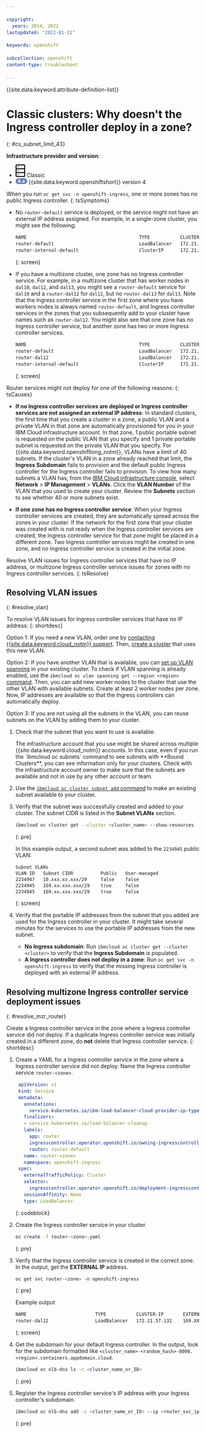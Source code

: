 ```yaml
---

copyright:
  years: 2014, 2022
lastupdated: "2022-01-11"

keywords: openshift

subcollection: openshift
content-type: troubleshoot

---
```


{{site.data.keyword.attribute-definition-list}}

# Classic clusters: Why doesn't the Ingress controller deploy in a zone?
{: #cs_subnet_limit_43}

**Infrastructure provider and version**:
* ![Classic infrastructure provider icon.](images/icon-classic-2.svg) Classic
* <img src="images/icon-version-43.png" alt="Version 4 icon" width="30" style="width:30px; border-style: none"/> {{site.data.keyword.openshiftshort}} version 4


When you run `oc get svc -n openshift-ingress`, one or more zones has no public Ingress controller.
{: tsSymptoms}

* No `router-default` service is deployed, or the service might not have an external IP address assigned. For example, in a single-zone cluster, you might see the following:
    ```sh
    NAME                                         TYPE           CLUSTER-IP      EXTERNAL-IP    PORT(S)                      AGE
    router-default                               LoadBalancer   172.21.47.119   <none>         80:32637/TCP,443:31719/TCP   26m
    router-internal-default                      ClusterIP      172.21.51.30    <none>         80/TCP,443/TCP,1936/TCP      26m
    ```
    {: screen}

* If you have a multizone cluster, one zone has no Ingress controller service. For example, in a multizone cluster that has worker nodes in `dal10`, `dal12`, and `dal13`, you might see a `router-default` service for `dal10` and a `router-dal12` for `dal12`, but no `router-dal13` for `dal13`. Note that the Ingress controller service in the first zone where you have workers nodes is always named `router-default`, and Ingress controller services in the zones that you subsequently add to your cluster have names such as `router-dal12`. You might also see that one zone has no Ingress controller service, but another zone has two or more Ingress controller services.
    ```sh
    NAME                                         TYPE           CLUSTER-IP      EXTERNAL-IP    PORT(S)                      AGE
    router-default                               LoadBalancer   172.21.47.119   169.XX.XX.XX   80:32637/TCP,443:31719/TCP   26m
    router-dal12                                 LoadBalancer   172.21.47.119   169.XX.XX.XX   80:32637/TCP,443:31719/TCP   26m
    router-internal-default                      ClusterIP      172.21.51.30    <none>         80/TCP,443/TCP,1936/TCP      26m
    ```
    {: screen}


Router services might not deploy for one of the following reasons:
{: tsCauses}

* **If no Ingress controller services are deployed or Ingress controller services are not assigned an external IP address**: In standard clusters, the first time that you create a cluster in a zone, a public VLAN and a private VLAN in that zone are automatically provisioned for you in your IBM Cloud infrastructure account. In that zone, 1 public portable subnet is requested on the public VLAN that you specify and 1 private portable subnet is requested on the private VLAN that you specify. For {{site.data.keyword.openshiftlong_notm}}, VLANs have a limit of 40 subnets. If the cluster's VLAN in a zone already reached that limit, the **Ingress Subdomain** fails to provision and the default public Ingress controller for the Ingress controller fails to provision. To view how many subnets a VLAN has, from the [IBM Cloud infrastructure console](https://cloud.ibm.com/classic?), select **Network** > **IP Management** > **VLANs**. Click the **VLAN Number** of the VLAN that you used to create your cluster. Review the **Subnets** section to see whether 40 or more subnets exist.

* **If one zone has no Ingress controller service**: When your Ingress controller services are created, they are automatically spread across the zones in your cluster. If the network for the first zone that your cluster was created with is not ready when the Ingress controller services are created, the Ingress controller service for that zone might be placed in a different zone. Two Ingress controller services might be created in one zone, and no Ingress controller service is created in the initial zone.

Resolve VLAN issues for Ingress controller services that have no IP address, or multizone Ingress controller service issues for zones with no Ingress controller services.
{: tsResolve}


## Resolving VLAN issues
{: #resolve_vlan}

To resolve VLAN issues for Ingress controller services that have no IP address:
{: shortdesc}

Option 1: If you need a new VLAN, order one by [contacting {{site.data.keyword.cloud_notm}} support](/docs/vlans?topic=vlans-ordering-premium-vlans#ordering-premium-vlans). Then, [create a cluster](/docs/openshift?topic=openshift-kubernetes-service-cli#cs_cluster_create) that uses this new VLAN.

Option 2: If you have another VLAN that is available, you can [set up VLAN spanning](/docs/vlans?topic=vlans-vlan-spanning#vlan-spanning) in your existing cluster. To check if VLAN spanning is already enabled, use the `ibmcloud oc vlan spanning get --region <region>` [command](/docs/openshift?topic=openshift-kubernetes-service-cli#cs_vlan_spanning_get). Then, you can add new worker nodes to the cluster that use the other VLAN with available subnets. Create at least 2 worker nodes per zone. Now, IP addresses are available so that the Ingress controllers can automatically deploy.

Option 3: If you are not using all the subnets in the VLAN, you can reuse subnets on the VLAN by adding them to your cluster.
1. Check that the subnet that you want to use is available.
    <p class="note">The infrastructure account that you use might be shared across multiple {{site.data.keyword.cloud_notm}} accounts. In this case, even if you run the `ibmcloud oc subnets` command to see subnets with **Bound Clusters**, you can see information only for your clusters. Check with the infrastructure account owner to make sure that the subnets are available and not in use by any other account or team.</p>

2. Use the [`ibmcloud oc cluster subnet add` command](/docs/openshift?topic=openshift-kubernetes-service-cli#cs_cluster_subnet_add) to make an existing subnet available to your cluster.

3. Verify that the subnet was successfully created and added to your cluster. The subnet CIDR is listed in the **Subnet VLANs** section.
    ```sh
    ibmcloud oc cluster get --cluster <cluster_name> --show-resources
    ```
    {: pre}

    In this example output, a second subnet was added to the `2234945` public VLAN:
    ```
    Subnet VLANs
    VLAN ID   Subnet CIDR          Public   User-managed
    2234947   10.xxx.xx.xxx/29     false    false
    2234945   169.xx.xxx.xxx/29    true     false
    2234945   169.xx.xxx.xxx/29    true     false
    ```
    {: screen}

4. Verify that the portable IP addresses from the subnet that you added are used for the Ingress controller in your cluster. It might take several minutes for the services to use the portable IP addresses from the new subnet.
    * **No Ingress subdomain**: Run `ibmcloud oc cluster get --cluster <cluster>` to verify that the **Ingress Subdomain** is populated.
    * **A Ingress controller does not deploy in a zone**: Run `oc get svc -n openshift-ingress` to verify that the missing Ingress controller is deployed with an external IP address.


## Resolving multizone Ingress controller service deployment issues
{: #resolve_mzr_router}

Create a Ingress controller service in the zone where a Ingress controller service did not deploy. If a duplicate Ingress controller service was initially created in a different zone, do **not** delete that Ingress controller service.
{: shortdesc}

1. Create a YAML for a Ingress controller service in the zone where a Ingress controller service did not deploy. Name the Ingress controller service `router-<zone>`.
    ```yaml
     apiVersion: v1
     kind: Service
     metadata:
       annotations:
         service.kubernetes.io/ibm-load-balancer-cloud-provider-ip-type: public
       finalizers:
       - service.kubernetes.io/load-balancer-cleanup
       labels:
         app: router
         ingresscontroller.operator.openshift.io/owning-ingresscontroller: default
         router: router-default
       name: router-<zone>
       namespace: openshift-ingress
     spec:
       externalTrafficPolicy: Cluster
       selector:
         ingresscontroller.operator.openshift.io/deployment-ingresscontroller: default
       sessionAffinity: None
       type: LoadBalancer
    ```
    {: codeblock}

2. Create the Ingress controller service in your cluster.
    ```sh
    oc create -f router-<zone>.yaml
    ```
    {: pre}

3. Verify that the Ingress controller service is created in the correct zone. In the output, get the **EXTERNAL IP** address.
    ```sh
    oc get svc router-<zone> -n openshift-ingress
    ```
    {: pre}

    Example output

    ```sh
    NAME                         TYPE           CLUSTER-IP       EXTERNAL-IP     PORT(S)                      AGE
    router-dal12                 LoadBalancer   172.21.57.132    169.XX.XX.XX    80/TCP,443/TCP,1940/TCP      3m
    ```
    {: screen}

4. Get the subdomain for your default Ingress controller. In the output, look for the subdomain formatted like `<cluster_name>-<random_hash>-0000.<region>.containers.appdomain.cloud`.
    ```sh
    ibmcloud oc nlb-dns ls -c <cluster_name_or_ID>
    ```
    {: pre}

5. Register the Ingress controller service's IP address with your Ingress controller's subdomain.
    ```sh
    ibmcloud oc nlb-dns add -c <cluster_name_or_ID> --ip <router_svc_ip> --nlb-host <router_subdomain>
    ```
    {: pre}






